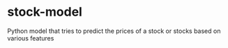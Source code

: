 # stock-model
Python model that tries to predict the prices of a stock or stocks based on various features
